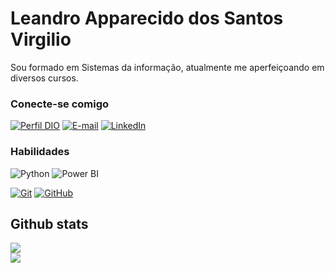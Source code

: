 # Leandro Apparecido dos Santos Virgilio

Sou formado em Sistemas da informação, atualmente me aperfeiçoando em diversos cursos.

### Conecte-se comigo

[![Perfil DIO](https://img.shields.io/badge/-Meu%20Perfil%20na%20DIO-30A3DC?style=for-the-badge)](https://www.dio.me/users/leandro_apparecido)
[![E-mail](https://img.shields.io/badge/-Email-000?style=for-the-badge&logo=microsoft-outlook&logoColor=E94D5F)](mailto:leandro.apparecido@gmail.com)
[![LinkedIn](https://img.shields.io/badge/-LinkedIn-000?style=for-the-badge&logo=linkedin&logoColor=30A3DC)](https://www.linkedin.com/in/leandro-virgilio-a1460a76/)

### Habilidades

![Python](https://img.shields.io/badge/Python-000?style=for-the-badge&logo=python&logoColor=30A3DC)
![Power BI](https://img.shields.io/badge/Power_BI-000?style=for-the-badge&logo=power-bi)


[![Git](https://img.shields.io/badge/Git-000?style=for-the-badge&logo=git&logoColor=E94D5F)](https://git-scm.com/doc)
[![GitHub](https://img.shields.io/badge/GitHub-000?style=for-the-badge&logo=github&logoColor=30A3DC)](https://docs.github.com/)

## Github stats
![](https://github-readme-stats.vercel.app/api?username=LeandroVirgilio&theme=vue-dark&hide_border=false&include_all_commits=true&count_private=false)<br/>
![](https://github-readme-streak-stats.herokuapp.com/?user=LeandroVirgilio&theme=vue-dark&hide_border=false)<br/>

